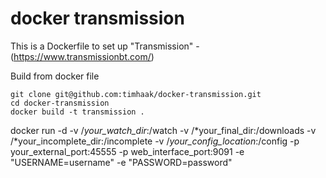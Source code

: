 # docker transmission

This is a Dockerfile to set up "Transmission" - (https://www.transmissionbt.com/)

Build from docker file

```
git clone git@github.com:timhaak/docker-transmission.git
cd docker-transmission
docker build -t transmission .
```

docker run -d -v /*your_watch_dir*:/watch -v /*your_final_dir:/downloads -v /*your_incomplete_dir:/incomplete -v /*your_config_location*:/config -p your_external_port:45555 -p web_interface_port:9091 -e "USERNAME=username" -e "PASSWORD=password"

